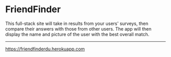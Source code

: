 # FriendFinder
This full-stack site will take in results from your users' surveys, then compare their answers with those from other users. The app will then display the name and picture of the user with the best overall match.

-----------------------------------------------------------------------------------------------------
https://friendfinderdu.herokuapp.com
